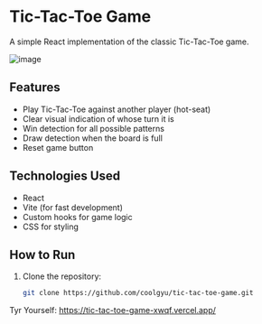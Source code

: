 # Tic-Tac-Toe Game

A simple React implementation of the classic Tic-Tac-Toe game.

![image](https://github.com/user-attachments/assets/98c651c5-f34a-433e-95ec-c739764cb8fc)


## Features

- Play Tic-Tac-Toe against another player (hot-seat)
- Clear visual indication of whose turn it is
- Win detection for all possible patterns
- Draw detection when the board is full
- Reset game button

## Technologies Used

- React
- Vite (for fast development)
- Custom hooks for game logic
- CSS for styling

## How to Run

1. Clone the repository:
   ```bash
   git clone https://github.com/coolgyu/tic-tac-toe-game.git

Tyr Yourself: https://tic-tac-toe-game-xwqf.vercel.app/
